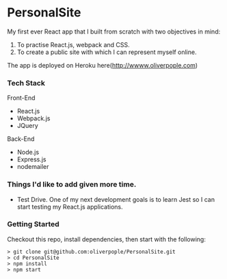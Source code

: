 # PersonalSite

My first ever React app that I built from scratch with two objectives in mind:

 1) To practise React.js, webpack and CSS.
 2) To create a public site with which I can represent myself online.
 
The app is deployed on Heroku here(http://wwww.oliverpople.com)

### Tech Stack

Front-End
- React.js
- Webpack.js
- JQuery

Back-End
- Node.js
- Express.js
- nodemailer

### Things I'd like to add given more time.

- Test Drive. One of my next development goals is to learn Jest so I can
start testing my React.js applications.


### Getting Started
Checkout this repo, install dependencies, then start with the following:

```
> git clone git@github.com:oliverpople/PersonalSite.git
> cd PersonalSite
> npm install
> npm start
```
